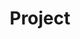 ---
layout: list
title: Project
slug: project
menu: true
submenu: true
order: 1
description: >
  프로젝트 기록
---